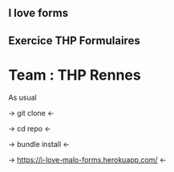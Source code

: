 ## I love forms

## Exercice THP Formulaires

# Team : THP Rennes

As usual

-> git clone <-

-> cd repo <-

-> bundle install <-

-> https://i-love-malo-forms.herokuapp.com/ <-
